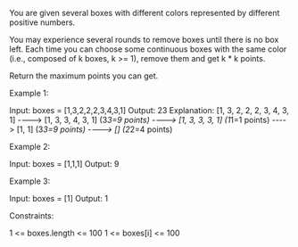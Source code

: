 You are given several boxes with different colors represented by different
positive numbers.

You may experience several rounds to remove boxes until there is no box left.
Each time you can choose some continuous boxes with the same color (i.e.,
composed of k boxes, k >= 1), remove them and get k * k points.

Return the maximum points you can get.


Example 1:


Input: boxes = [1,3,2,2,2,3,4,3,1]
Output: 23
Explanation:
[1, 3, 2, 2, 2, 3, 4, 3, 1] 
----> [1, 3, 3, 4, 3, 1] (3*3=9 points) 
----> [1, 3, 3, 3, 1] (1*1=1 points) 
----> [1, 1] (3*3=9 points) 
----> [] (2*2=4 points)


Example 2:


Input: boxes = [1,1,1]
Output: 9


Example 3:


Input: boxes = [1]
Output: 1



Constraints:


1 <= boxes.length <= 100
1 <= boxes[i] <= 100




